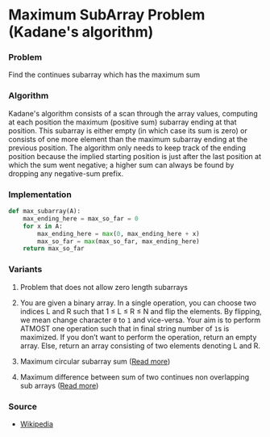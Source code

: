 # Maximum SubArray Problem \(Kadane's algorithm\)

### Problem

Find the continues subarray which has the maximum sum

### Algorithm

Kadane's algorithm consists of a scan through the array values, computing at each position the maximum \(positive sum\) subarray ending at that position. This subarray is either empty \(in which case its sum is zero\) or consists of one more element than the maximum subarray ending at the previous position. The algorithm only needs to keep track of the ending position because the implied starting position is just after the last position at which the sum went negative; a higher sum can always be found by dropping any negative-sum prefix.

### Implementation

```py
def max_subarray(A):
    max_ending_here = max_so_far = 0
    for x in A:
        max_ending_here = max(0, max_ending_here + x)
        max_so_far = max(max_so_far, max_ending_here)
    return max_so_far
```

### Variants

1. Problem that does not allow zero length subarrays

2. You are given a binary array. In a single operation, you can choose two indices L and R such that 1 ≤ L ≤ R ≤ N and flip the elements. By flipping, we mean change character `0` to `1` and vice-versa. Your aim is to perform ATMOST one operation such that in final string number of `1`s is maximized. If you don’t want to perform the operation, return an empty array. Else, return an array consisting of two elements denoting L and R.

3. Maximum circular subarray sum \([Read more](http://www.geeksforgeeks.org/maximum-contiguous-circular-sum/)\)

4. Maximum difference between sum of two continues non overlapping sub arrays \([Read more](http://www.geeksforgeeks.org/maximum-absolute-difference-between-sum-of-two-contiguous-sub-arrays/)\) 

### Source

* [Wikipedia](https://en.wikipedia.org/wiki/Maximum_subarray_problem)

